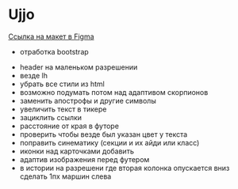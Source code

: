 # Ujjo

[Ссылка на макет в Figma](https://www.figma.com/file/N8cL2Qns1b0A6VsmdX1jTN/Ujjo-(Copy)?type=design&node-id=1-130&t=pMtj2wtgozlr392k-0)

* отработка bootstrap

- header на маленьком разрешении
- везде lh 
- убрать все стили из html
- возможно подумать потом над адаптивом скорпионов
- заменить апострофы и другие символы
- увеличить текст в тикере
- зациклить ссылки
- расстояние от края в футоре
- проверить чтобы везде был указан цвет у текста
- поправить синематику (секции и их айди или класс)
- иконки над карточками добавить
- адаптив изображения перед футером
- в истории на разрешени где вторая колонка опускается вниз сделать 1пх маршин слева